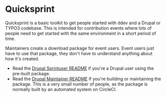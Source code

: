 # Quicksprint

Quicksprint is a basic toolkit to get people started with ddev and a Drupal or TYPO3 codebase. This is intended for contribution events where lots of people need to get started with the same environment in a short period of time.

Maintainers create a download package for event users. Event users just have to use that package, they don't have to understand anything about how it's created.

* Read the [Drupal Sprintuser README](framework/drupal/SPRINTUSER_README.md) if you're a Drupal user using the pre-built package.
* Read the [Drupal Maintainer README](framework/drupal/MAINTAINER_README.md) if you're building or maintaining the package. This is a very small number of people, as the package is normally built by an automated system on CircleCI. 
